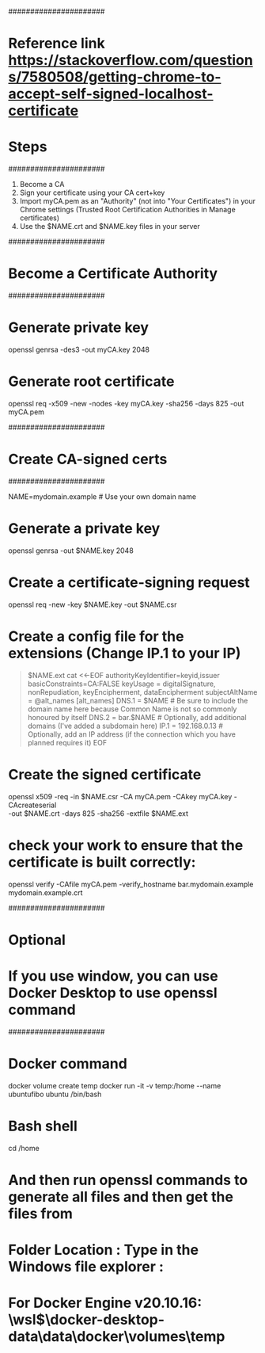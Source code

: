 ######################
# Reference link https://stackoverflow.com/questions/7580508/getting-chrome-to-accept-self-signed-localhost-certificate
# Steps
######################
1. Become a CA
2. Sign your certificate using your CA cert+key
3. Import myCA.pem as an "Authority" (not into "Your Certificates") in your Chrome settings (Trusted Root Certification Authorities in Manage certificates)
4. Use the $NAME.crt and $NAME.key files in your server

######################
# Become a Certificate Authority
######################

# Generate private key
openssl genrsa -des3 -out myCA.key 2048
# Generate root certificate
openssl req -x509 -new -nodes -key myCA.key -sha256 -days 825 -out myCA.pem

######################
# Create CA-signed certs
######################

NAME=mydomain.example # Use your own domain name
# Generate a private key
openssl genrsa -out $NAME.key 2048
# Create a certificate-signing request
openssl req -new -key $NAME.key -out $NAME.csr
# Create a config file for the extensions (Change IP.1 to your IP)
>$NAME.ext cat <<-EOF
authorityKeyIdentifier=keyid,issuer
basicConstraints=CA:FALSE
keyUsage = digitalSignature, nonRepudiation, keyEncipherment, dataEncipherment
subjectAltName = @alt_names
[alt_names]
DNS.1 = $NAME # Be sure to include the domain name here because Common Name is not so commonly honoured by itself
DNS.2 = bar.$NAME # Optionally, add additional domains (I've added a subdomain here)
IP.1 = 192.168.0.13 # Optionally, add an IP address (if the connection which you have planned requires it)
EOF
# Create the signed certificate
openssl x509 -req -in $NAME.csr -CA myCA.pem -CAkey myCA.key -CAcreateserial \
-out $NAME.crt -days 825 -sha256 -extfile $NAME.ext

# check your work to ensure that the certificate is built correctly:
openssl verify -CAfile myCA.pem -verify_hostname bar.mydomain.example mydomain.example.crt


######################
# Optional
# If you use window, you can use Docker Desktop to use openssl command
######################

# Docker command
docker volume create temp 
docker run -it -v temp:/home --name ubuntufibo ubuntu /bin/bash

# Bash shell
cd /home
# And then run openssl commands to generate all files and then get the files from 
# Folder Location : Type in the Windows file explorer :
# For Docker Engine v20.10.16: \\wsl$\docker-desktop-data\data\docker\volumes\temp